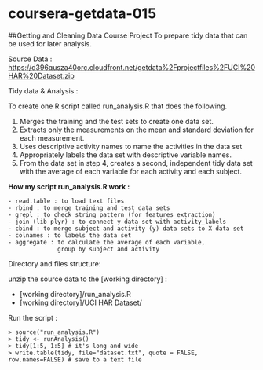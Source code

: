 # coursera-getdata-015
##Getting and Cleaning Data Course Project
To prepare tidy data that can be used for later analysis.

Source Data :
https://d396qusza40orc.cloudfront.net/getdata%2Fprojectfiles%2FUCI%20HAR%20Dataset.zip 

Tidy data & Analysis :

To create one R script called run_analysis.R that does the following. 

1.  Merges the training and the test sets to create one data set.
2.  Extracts only the measurements on the mean and standard deviation for each measurement.
3.  Uses descriptive activity names to name the activities in the data set
4.  Appropriately labels the data set with descriptive variable names.
5.   From the data set in step 4, creates a second, independent tidy data set with the average of each variable for each activity and each subject.

**How my script run_analysis.R work :**

	- read.table : to load text files
	- rbind : to merge training and test data sets
	- grepl : to check string pattern (for features extraction)
	- join (lib plyr) : to connect y data set with activity_labels
	- cbind : to merge subject and activity (y) data sets to X data set
	- colnames : to labels the data set
	- aggregate : to calculate the average of each variable, 
	              group by subject and activity



Directory and files structure:

unzip the source data to the [working directory] :

- [working directory]/run_analysis.R
- [working directory]/UCI HAR Dataset/


Run the script :

    > source("run_analysis.R")
    > tidy <- runAnalysis()
    > tidy[1:5, 1:5] # it's long and wide
    > write.table(tidy, file="dataset.txt", quote = FALSE, row.names=FALSE) # save to a text file

